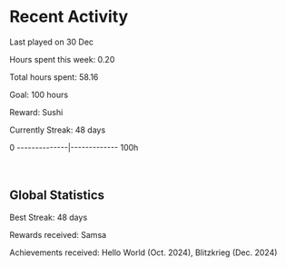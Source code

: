 # Recent Activity
Last played on 30 Dec  

Hours spent this week: 0.20  

Total hours spent: 58.16  

Goal: 100 hours  

Reward: Sushi  

Currently Streak: 48 days 

0 --------------|------------- 100h  
<br><br>

## Global Statistics
Best Streak: 48 days

Rewards received: Samsa

Achievements received: Hello World (Oct. 2024), Blitzkrieg (Dec. 2024)
